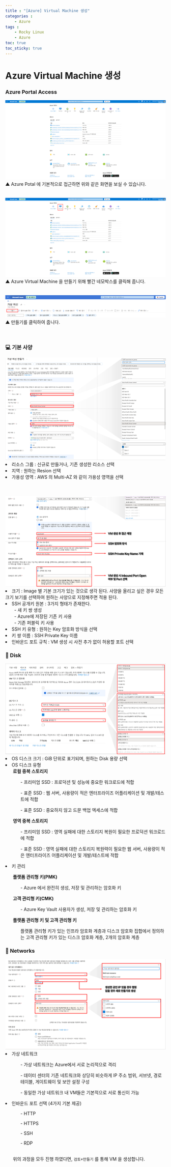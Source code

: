 ```yaml
---
title : "[Azure] Virtual Machine 생성"
categories : 
    - Azure
tags :
    - Rocky Linux
    - Azure
toc: true
toc_sticky: true
---
```


# Azure Virtual Machine 생성
### Azure Portal Access
<img src="https://github.com/hyundo0630/hyundo0630.github.io/blob/main/images/Azure%20%EA%B4%80%EB%A0%A8/Azure%20Portal%20Image.png?raw=true">
▲ Azure Potal 에 기본적으로 접근하면 위와 같은 화면을 보실 수 있습니다.<br><br><br>

<img src="https://github.com/hyundo0630/hyundo0630.github.io/blob/main/images/Azure%20%EA%B4%80%EB%A0%A8/Azure%20Portal%20Virtual%20Machine.png?raw=true">
▲ Azure Virtual Machine 을 만들기 위해 빨간 네모박스를 클릭해 줍니다.
<br><br><br>

<img src="https://github.com/hyundo0630/hyundo0630.github.io/blob/main/images/Azure%20%EA%B4%80%EB%A0%A8/Azure%20Portal%20Virtual%20Machine%20Create.png?raw=true">
▲ 만들기를 클릭하여 줍니다.
<br><br><br>

### :computer: 기본 사양

<img src="https://github.com/hyundo0630/hyundo0630.github.io/blob/main/images/Azure%20%EA%B4%80%EB%A0%A8/Azure%20Portal%20Virtual%20Machine%20Create_1-1.png?raw=true">
<li>리소스 그룹 : 신규로 만들거나, 기존 생성한 리소스 선택</li>
<li>지역 : 원하는 Resion 선택</li>
<li>가용성 영역 : AWS 의 Multi-AZ 와 같이 가용성 영역을 선택</li>
<br><br><br>

<img src="https://github.com/hyundo0630/hyundo0630.github.io/blob/main/images/Azure%20%EA%B4%80%EB%A0%A8/Azure%20Portal%20Virtual%20Machine%20Create_1-2.png?raw=true">
<li>크기 : Image 별 기본 크기가 있는 것으로 생각 된다. 사양을 올리고 싶은 경우 모든 크기 보기를 선택하여 원하는 사양으로 지정해주면 적용 된다.</li>
<li>SSH 공개키 원본 : 3가지 형태가 존재한다.</li>
　　- 새 키 쌍 생성<br>
　　- Azure에 저장된 기존 키 사용<br>
　　- 기존 퍼블릭 키 사용<br>
<li>SSH 키 유형 : 원하는 Key 암호화 방식을 선택</li>
<li>키 쌍 이름 : SSH Private Key 이름</li>
<li>인바운드 포트 규칙 : VM 생성 시 사전 추가 없이 허용할 포트 선택</li>

### :dvd: Disk
<img src="https://github.com/hyundo0630/hyundo0630.github.io/blob/main/images/Azure%20%EA%B4%80%EB%A0%A8/Azure%20Portal%20Virtual%20Machine%20Create_1-3.png?raw=true">
<li>OS 디스크 크기 : GiB 단위로 표기되며, 원하는 Disk 용량 선택</li>
<li>OS 디스크 유형
<ol><b>로컬 중복 스토리지</b>
<ul>- 프리미엄 SSD : 프로덕션 및 성능에 중요한 워크로드에 적합</ul>
<ul>- 표준 SSD : 웹 서버, 사용량이 적은 엔터프라이즈 어플리케이션 및 개발/테스트에 적합</ul>
<ul>- 표준 SSD : 중요하지 않고 드문 백업 엑세스에 적합</ul>
</ol>
<ol><b>영역 중복 스토리지</b>
<ul>- 프리미엄 SSD : 영역 실패에 대한 스토리지 복원이 필요한 프로덕션 워크로드에 적합</ul>
<ul>- 표준 SSD : 영역 실패에 대한 스토리지 복원력이 필요한 웹 서버, 사용량이 적은 엔터프라이즈 어플리케이션 및 개발/테스트에 적합</ul>
</ol>
</li>
<li>키 관리 </li>
<ol>
<b>플랫폼 관리형 키(PMK)</b>
<ul>- Azure 에서 완전히 생성, 저장 및 관리하는 암호화 키</ul>
</ol>
<ol>
<b>고객 관리형 키(CMK)</b>
<ul>- Azure Key Vault 사용자가 생성, 저장 및 관리하는 암호화 키</ul>
</ol>
<ol>
<b>플랫폼 관리형 키 및 고객 관리형 키</b>
<ul>플랫폼 관리형 키가 있는 인프라 암호화 계층과 디스크 암호화 집합에서 정의하는 고객 관리형 키가 있는 디스크 암호화 계층, 2개의 암호화 계층</ul>
</ol>

### :satellite: Networks
<img src="https://github.com/hyundo0630/hyundo0630.github.io/blob/main/images/Azure%20%EA%B4%80%EB%A0%A8/Azure%20Portal%20Virtual%20Machine%20Create_1-4.png?raw=true">
<li>가상 네트워크</li>
<ol>
<ul>- 가상 네트워크는 Azure에서 서로 논리적으로 격리</ul>
<ul>- 데이터 센터의 기존 네트워크와 상당히 비슷하게 IP 주소 범위, 서브넷, 경로 테이블, 게이트웨이 및 보안 설정 구성</ul>
<ul>- 동일한 가상 네트워크 내 VM들은 기본적으로 서로 통신이 가능</ul>
</ol>
<li>인바운드 포트 선택 (4가지 기본 제공)</li>
<ol>
<ul>- HTTP</ul>
<ul>- HTTPS</ul>
<ul>- SSH</ul>
<ul>- RDP</ul>
<br>

위의 과정을 모두 진행 하였다면, `검토+만들기` 를 통해 VM 을 생성합니다.